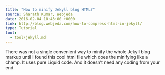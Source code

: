 ```yaml
---
title: "How to minify Jekyll blog HTML?"
source: Sharath Kumar, Webjeda
date: 2016-02-04 18:43:00 +0000
link: http://blog.webjeda.com/how-to-compress-html-in-jekyll/
type: Tutorial
tool:
  - tool/jekyll.md
---
```

There was not a single convenient way to minify the whole Jekyll blog markup until I found this cool html file which does the minifying like a champ. It uses pure Liquid code. And it doesn’t need any coding from your end. 





